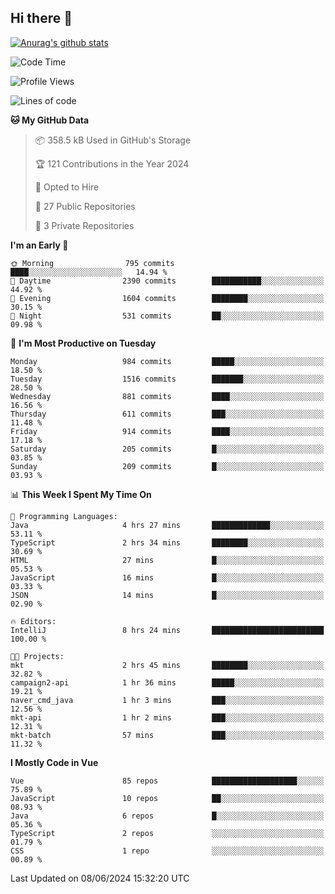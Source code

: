 ## Hi there 👋

[![Anurag's github stats](https://github-readme-stats.vercel.app/api?username=Songwonseok)](https://github.com/anuraghazra/github-readme-stats)



<!--START_SECTION:waka-->
![Code Time](http://img.shields.io/badge/Code%20Time-2%2C854%20hrs%2057%20mins-blue)

![Profile Views](http://img.shields.io/badge/Profile%20Views-0-blue)

![Lines of code](https://img.shields.io/badge/From%20Hello%20World%20I%27ve%20Written-34.8%20million%20lines%20of%20code-blue)

**🐱 My GitHub Data** 

> 📦 358.5 kB Used in GitHub's Storage 
 > 
> 🏆 121 Contributions in the Year 2024
 > 
> 💼 Opted to Hire
 > 
> 📜 27 Public Repositories 
 > 
> 🔑 3 Private Repositories 
 > 
**I'm an Early 🐤** 

```text
🌞 Morning                795 commits         ████░░░░░░░░░░░░░░░░░░░░░   14.94 % 
🌆 Daytime                2390 commits        ███████████░░░░░░░░░░░░░░   44.92 % 
🌃 Evening                1604 commits        ████████░░░░░░░░░░░░░░░░░   30.15 % 
🌙 Night                  531 commits         ██░░░░░░░░░░░░░░░░░░░░░░░   09.98 % 
```
📅 **I'm Most Productive on Tuesday** 

```text
Monday                   984 commits         █████░░░░░░░░░░░░░░░░░░░░   18.50 % 
Tuesday                  1516 commits        ███████░░░░░░░░░░░░░░░░░░   28.50 % 
Wednesday                881 commits         ████░░░░░░░░░░░░░░░░░░░░░   16.56 % 
Thursday                 611 commits         ███░░░░░░░░░░░░░░░░░░░░░░   11.48 % 
Friday                   914 commits         ████░░░░░░░░░░░░░░░░░░░░░   17.18 % 
Saturday                 205 commits         █░░░░░░░░░░░░░░░░░░░░░░░░   03.85 % 
Sunday                   209 commits         █░░░░░░░░░░░░░░░░░░░░░░░░   03.93 % 
```


📊 **This Week I Spent My Time On** 

```text
💬 Programming Languages: 
Java                     4 hrs 27 mins       █████████████░░░░░░░░░░░░   53.11 % 
TypeScript               2 hrs 34 mins       ████████░░░░░░░░░░░░░░░░░   30.69 % 
HTML                     27 mins             █░░░░░░░░░░░░░░░░░░░░░░░░   05.53 % 
JavaScript               16 mins             █░░░░░░░░░░░░░░░░░░░░░░░░   03.33 % 
JSON                     14 mins             █░░░░░░░░░░░░░░░░░░░░░░░░   02.90 % 

🔥 Editors: 
IntelliJ                 8 hrs 24 mins       █████████████████████████   100.00 % 

🐱‍💻 Projects: 
mkt                      2 hrs 45 mins       ████████░░░░░░░░░░░░░░░░░   32.82 % 
campaign2-api            1 hr 36 mins        █████░░░░░░░░░░░░░░░░░░░░   19.21 % 
naver_cmd_java           1 hr 3 mins         ███░░░░░░░░░░░░░░░░░░░░░░   12.56 % 
mkt-api                  1 hr 2 mins         ███░░░░░░░░░░░░░░░░░░░░░░   12.31 % 
mkt-batch                57 mins             ███░░░░░░░░░░░░░░░░░░░░░░   11.32 % 
```

**I Mostly Code in Vue** 

```text
Vue                      85 repos            ███████████████████░░░░░░   75.89 % 
JavaScript               10 repos            ██░░░░░░░░░░░░░░░░░░░░░░░   08.93 % 
Java                     6 repos             █░░░░░░░░░░░░░░░░░░░░░░░░   05.36 % 
TypeScript               2 repos             ░░░░░░░░░░░░░░░░░░░░░░░░░   01.79 % 
CSS                      1 repo              ░░░░░░░░░░░░░░░░░░░░░░░░░   00.89 % 
```




 Last Updated on 08/06/2024 15:32:20 UTC
<!--END_SECTION:waka-->
